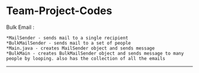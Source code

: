 # Team-Project-Codes

Bulk Email :
  
	*MailSender - sends mail to a single recipient
	*BulkMailSender - sends mail to a set of people
	*Main.java - creates MailSender object and sends message
	*BulkMain - creates BulkMailSender object and sends message to many people by looping. also has the collection of all the emails
	
-------------------------------------------------------------------------------------------------------------------------------------
